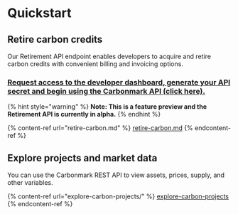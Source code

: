 # Quickstart

## Retire carbon credits

Our Retirement API endpoint enables developers to acquire and retire carbon credits with convenient billing and invoicing options.&#x20;

### [**Request access to the developer dashboard, generate your API secret and begin using the Carbonmark API (click here).** ](https://share-eu1.hsforms.com/1\_VneTUObQZmJm4kNcRuEoQg3axk)

{% hint style="warning" %}
**Note: This is a feature preview and the Retirement API is currently in alpha.**
{% endhint %}

{% content-ref url="retire-carbon.md" %}
[retire-carbon.md](retire-carbon.md)
{% endcontent-ref %}

## Explore projects and market data

You can use the Carbonmark REST API to view assets, prices, supply, and other variables.

{% content-ref url="explore-carbon-projects/" %}
[explore-carbon-projects](explore-carbon-projects/)
{% endcontent-ref %}
